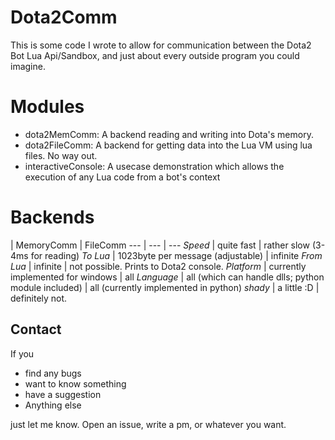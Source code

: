 # Dota2Comm

This is some code I wrote to allow for communication between the Dota2 Bot Lua Api/Sandbox, and just about every outside program you could imagine.

# Modules

-   dota2MemComm: A backend reading and writing into Dota's memory.
-   dota2FileComm: A backend for getting data into the Lua VM using lua files. No way out.
-   interactiveConsole: A usecase demonstration which allows the execution of any Lua code from a bot's context

# Backends

 | MemoryComm | FileComm
--- | --- | ---
*Speed* | quite fast | rather slow (3-4ms for reading)
*To Lua* | 1023byte per message (adjustable) | infinite
*From Lua* | infinite | not possible. Prints to Dota2 console.
*Platform* | currently implemented for windows | all
*Language* | all (which can handle dlls; python module included) | all (currently implemented in python)
*shady* | a little :D | definitely not.

## Contact
If you
-   find any bugs
-   want to know something
-   have a suggestion
-   Anything else

just let me know. Open an issue, write a pm, or whatever you want.
